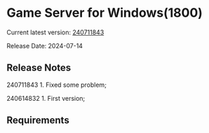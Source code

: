 Game Server for Windows(1800)
===============
Current latest version: [240711843](https://github.com/amusegame/v1800/releases/download/240711843/v1800-240711843.github.7z)

Release Date: 2024-07-14

Release Notes
-----------------------------------
240711843
	1. Fixed some problem; 

240614832
	1. First version; 


Requirements
-----------------------------------
